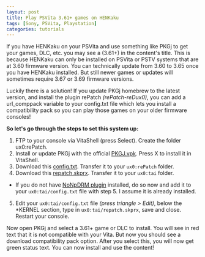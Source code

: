```yaml
---
layout: post
title: Play PSVita 3.61+ games on HENKaku
tags: [Sony, PSVita, Playstation]
categories: tutorials
---
```


If you have HENKaku on your PSVita and use something like PKGj to get your games, DLC, etc. you may see a (3.61+) in the content's title. This is because HENKaku can only be installed on PSVita or PSTV systems that are at 3.60 firmware version. You can technically update from 3.60 to 3.65 once you have HENKaku installed. But still newer games or updates will sometimes require 3.67 or 3.69 firmware versions.

Luckily there is a solution! If you update PKGj homebrew to the latest version, and install the plugin rePatch _(rePatch-reDux0)_, you can add a url_comppack variable to your config.txt file which lets you install a compatibility pack so you can play those games on your older firmware consoles!

**So let's go through the steps to set this system up:**

1. FTP to your console via VitaShell (press Select). Create the folder ux0:rePatch.
2. Install or update PKGj with the official [PKGJ.vpk](https://github.com/blastrock/pkgj/releases). Press X to install it in VitaShell.
3. Download this [config.txt](https://psvitamod.com/wp-content/uploads/2018/12/config.txt). Transfer it to your `ux0:rePatch` folder.
4. Download this [repatch.skprx](https://github.com/dots-tb/rePatch-reDux0/releases). Transfer it to your `ux0:tai` folder.

- If you do not have [NoNpDRM plugin](https://github.com/TheOfficialFloW/NoNpDrm/releases) installed, do so now and add it to your `ux0:tai/config.txt` file with step 5. I assume it is already installed.

5. Edit your `ux0:tai/config.txt` file _(press triangle > Edit)_, below the \*KERNEL section, type in `ux0:tai/repatch.skprx`, save and close. Restart your console.

Now open PKGj and select a 3.61+ game or DLC to install. You will see in red text that it is not compatible with your Vita. But now you should see a download compatibility pack option. After you select this, you will now get green status text. You can now install and use the content!
